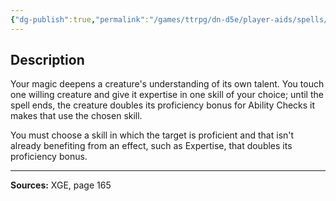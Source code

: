 ```yaml
---
{"dg-publish":true,"permalink":"/games/ttrpg/dn-d5e/player-aids/spells/level-5/skill-empowerment/","tags":["TTRPG/DND/5e","verbal","somatic","concentration","Spell"],"noteIcon":""}
---
```



## Description
Your magic deepens a creature's understanding of its own talent.
You touch one willing creature and give it expertise in one skill of your choice; until the spell ends, the creature doubles its proficiency bonus for Ability Checks it makes that use the chosen skill.

You must choose a skill in which the target is proficient and that isn't already benefiting from an effect, such as Expertise, that doubles its proficiency bonus.

---

**Sources:** XGE, page 165
